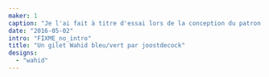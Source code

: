 ```yaml
---
maker: 1
caption: "Je l'ai fait à titre d'essai lors de la conception du patron. L'encolure par défaut a été abaissée depuis."
date: "2016-05-02"
intro: "FIXME_no_intro"
title: "Un gilet Wahid bleu/vert par joostdecock"
designs:
  - "wahid"
---
```


